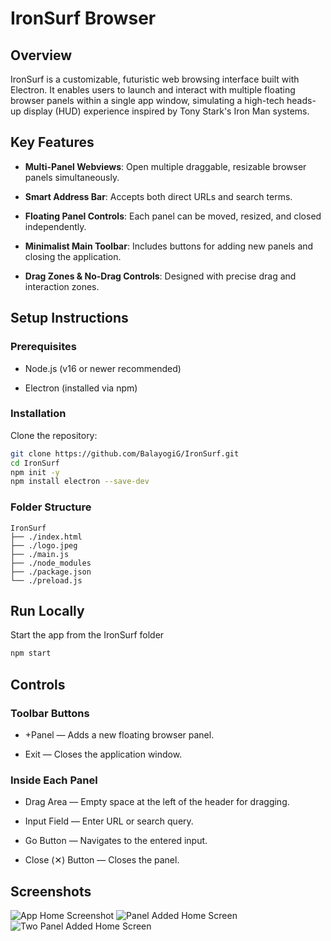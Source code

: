 
# IronSurf Browser

## Overview

IronSurf is a customizable, futuristic web browsing interface built with Electron. It enables users to launch and interact with multiple floating browser panels within a single app window, simulating a high-tech heads-up display (HUD) experience inspired by Tony Stark's Iron Man systems.

## Key Features

- **Multi-Panel Webviews**: Open multiple draggable, resizable browser panels simultaneously.

- **Smart Address Bar**: Accepts both direct URLs and search terms.

- **Floating Panel Controls**: Each panel can be moved, resized, and closed independently.

- **Minimalist Main Toolbar**: Includes buttons for adding new panels and closing the application.

- **Drag Zones & No-Drag Controls**: Designed with precise drag and interaction zones.
## Setup Instructions

### Prerequisites

- Node.js (v16 or newer recommended)

- Electron (installed via npm)

### Installation

Clone the repository:
```bash
git clone https://github.com/BalayogiG/IronSurf.git
cd IronSurf
npm init -y
npm install electron --save-dev
```    

### Folder Structure

```bash.
IronSurf
├── ./index.html
├── ./logo.jpeg
├── ./main.js
├── ./node_modules
├── ./package.json
└── ./preload.js
```
## Run Locally

Start the app from the IronSurf folder

```bash
npm start
```
## Controls

### Toolbar Buttons

- +Panel — Adds a new floating browser panel.

- Exit — Closes the application window.

### Inside Each Panel

- Drag Area — Empty space at the left of the header for dragging.

- Input Field — Enter URL or search query.

- Go Button — Navigates to the entered input.

- Close (✕) Button — Closes the panel.

## Screenshots

![App Home Screenshot](https://via.placeholder.com/468x300?text=App+Screenshot+Here)
![Panel Added Home Screen](https://via.placeholder.com/468x300?text=App+Screenshot+Here)
![Two Panel Added Home Screen](https://via.placeholder.com/468x300?text=App+Screenshot+Here)

